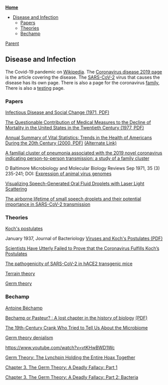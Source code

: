 <!-- START doctoc generated TOC please keep comment here to allow auto update -->
<!-- DON'T EDIT THIS SECTION, INSTEAD RE-RUN doctoc TO UPDATE -->
**[Home](#pages/blog/cv19/index)**

- [Disease and Infection](#disease-and-infection)
  - [Papers](#papers)
  - [Theories](#theories)
  - [Bechamp](#bechamp)

<!-- END doctoc generated TOC please keep comment here to allow auto update -->

[Parent](#pages/blog/cv19/index)

## Disease and Infection

The Covid-19 pandemic on [Wikipedia](https://en.wikipedia.org/wiki/COVID-19_pandemic). The [Coronavirus disease 2019 page](https://en.wikipedia.org/wiki/Coronavirus_disease_2019) is the article covering the disease.  The [SARS-CoV-2](https://en.wikipedia.org/wiki/Severe_acute_respiratory_syndrome_coronavirus_2) virus 
that causes the disease has its own page. There is also a page for the 
coronavirus [family](https://en.wikipedia.org/wiki/Coronavirus), There is also 
a [testing](https://en.wikipedia.org/wiki/COVID-19_testing) page.




### Papers

[Infectious Disease and Social Change (1971, PDF)](http://vaccinesafetycommission.org/pdfs/Kass%201971.pdf)

[The Questionable Contribution of Medical Measures to the Decline of Mortality in the United States in the Twentieth Century (1977, PDF)](http://vaccinesafetycommission.org/pdfs/McKinlay%201977.pdf)

[Annual Summary of Vital Statistics: Trends in the Health of Americans During the 20th Century (2000, PDF)](https://www.factchecker.gr/wp-content/uploads/2017/10/PediatricsDec.2000-VOl-106No.6.pdf) [(Alternate Link)](http://vaccinesafetycommission.org/pdfs/45-2000-Pediatrics-Vital-Statistics.pdf)





[A familial cluster of pneumonia associated with the 2019 novel coronavirus indicating person-to-person transmission: a study of a family cluster](https://www.ncbi.nlm.nih.gov/pmc/articles/PMC7159286/)

D Baltimore
Microbiology and Molecular Biology Reviews Sep 1971, 35 (3) 235-241; DOI:
[Expression of animal virus genomes](https://mmbr.asm.org/content/mmbr/35/3/235.full-text.pdf)

[Visualizing Speech-Generated Oral Fluid Droplets with Laser Light Scattering](https://www.ncbi.nlm.nih.gov/pmc/articles/PMC7179962/)

[The airborne lifetime of small speech droplets and their potential importance in SARS-CoV-2 transmission](https://www.ncbi.nlm.nih.gov/pmc/articles/PMC7275719/)




### Theories

[Koch's postulates](https://en.wikipedia.org/wiki/Koch%27s_postulates)

January 1937, Journal of Bacteriology
[Viruses and Koch's Postulates (PDF)](https://www.ncbi.nlm.nih.gov/pmc/articles/PMC545348/pdf/jbacter00773-0005.pdf)


[Scientists Have Utterly Failed to Prove that the Coronavirus Fulfills Koch’s Postulates](https://off-guardian.org/2020/06/09/scientists-have-utterly-failed-to-prove-that-the-coronavirus-fulfills-kochs-postulates/)

[The pathogenicity of SARS-CoV-2 in hACE2 transgenic mice](https://www.nature.com/articles/s41586-020-2312-y)

[Terrain theory](https://en.wikipedia.org/wiki/Terrain_theory)

[Germ theory](https://en.wikipedia.org/wiki/Germ_theory)

### Bechamp

[Antoine Béchamp](https://en.wikipedia.org/wiki/Antoine_B%C3%A9champ)

[Bechamp or Pasteur? : A lost chapter in the history of biology](https://archive.org/details/bechamporpasteur00hume_0) [(PDF)](https://archive.org/download/bechamporpasteur00hume_0/bechamporpasteur00hume_0.pdf)

[The 19th-Century Crank Who Tried to Tell Us About the Microbiome](https://www.wired.com/story/the-19th-century-crank-who-tried-to-tell-us-about-the-microbiome/)

[Germ theory denialism](https://en.wikipedia.org/wiki/Germ_theory_denialism)

https://www.youtube.com/watch?v=vtKHwBWD1Wc


[Germ Theory: The Lynchpin Holding the Entire Hoax Together](https://www.facebook.com/notes/tommy-tree-hutchinson/give-me-fever-and-i-can-cure-every-disease-hippocrates/3334207076613717/)

[Chapter 3. The Germ Theory: A Deadly Fallacy: Part 1](https://www.facebook.com/notes/sam-kofalt/chapter-3-the-germ-theory-a-deadly-fallacy-part-1/10158503328418324/)

[Chapter 3. The Germ Theory: A Deadly Fallacy: Part 2: Bacteria](https://www.facebook.com/notes/sam-kofalt/chapter-3-the-germ-theory-a-deadly-fallacy-part-2-bacteria/10158503217823324/)

